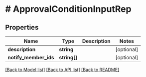 # # ApprovalConditionInputRep

## Properties

Name | Type | Description | Notes
------------ | ------------- | ------------- | -------------
**description** | **string** |  | [optional]
**notify_member_ids** | **string[]** |  | [optional]

[[Back to Model list]](../../README.md#models) [[Back to API list]](../../README.md#endpoints) [[Back to README]](../../README.md)

